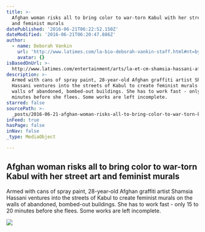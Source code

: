 ```yaml
---
title: >-
  Afghan woman risks all to bring color to war-torn Kabul with her street art
  and feminist murals
datePublished: '2016-06-21T06:22:52.150Z'
dateModified: '2016-06-21T06:20:47.886Z'
author:
  - name: Deborah Vankin
    url: 'http://www.latimes.com/la-bio-deborah-vankin-staff.html#nt=byline'
    avatar: {}
isBasedOnUrl: >-
  http://www.latimes.com/entertainment/arts/la-et-cm-shamsia-hassani-afghanistan-street-art-20160312-htmlstory.html
description: >-
  Armed with cans of spray paint, 28-year-old Afghan graffiti artist Shamsia
  Hassani ventures into the streets of Kabul to create feminist murals on the
  walls of abandoned, bombed-out buildings. She has to work fast - only 15 to 20
  minutes before she flees. Some works are left incomplete.
starred: false
sourcePath: >-
  _posts/2016-06-21-afghan-woman-risks-all-to-bring-color-to-war-torn-kabul-with.md
inFeed: true
hasPage: false
inNav: false
_type: MediaObject

---
```

<article style=""><h1>Afghan woman risks all to bring color to war-torn Kabul with her street art and feminist murals</h1><p>Armed with cans of spray paint, 28-year-old Afghan graffiti artist Shamsia Hassani ventures into the streets of Kabul to create feminist murals on the walls of abandoned, bombed-out buildings. She has to work fast - only 15 to 20 minutes before she flees. Some works are left incomplete.</p><img src="http://www.trbimg.com/img-56e37ef4/turbine/la-et-cm-shamsia-hassani-afghanistan-street-art-20160312" /></article>